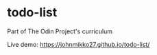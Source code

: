# todo-list
Part of The Odin Project's curriculum

Live demo: https://johnmikko27.github.io/todo-list/